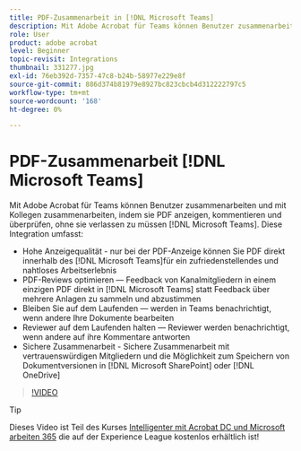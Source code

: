 ```yaml
---
title: PDF-Zusammenarbeit in [!DNL Microsoft Teams]
description: Mit Adobe Acrobat für Teams können Benutzer zusammenarbeiten und mit Kollegen zusammenarbeiten, indem sie PDF anzeigen, kommentieren und überprüfen, ohne sie verlassen zu müssen [!DNL Microsoft Teams]
role: User
product: adobe acrobat
level: Beginner
topic-revisit: Integrations
thumbnail: 331277.jpg
exl-id: 76eb392d-7357-47c8-b24b-58977e229e8f
source-git-commit: 886d374b81979e8927bc823cbcb4d312222797c5
workflow-type: tm+mt
source-wordcount: '168'
ht-degree: 0%

---
```


# PDF-Zusammenarbeit [!DNL Microsoft Teams]

Mit Adobe Acrobat für Teams können Benutzer zusammenarbeiten und mit Kollegen zusammenarbeiten, indem sie PDF anzeigen, kommentieren und überprüfen, ohne sie verlassen zu müssen [!DNL Microsoft Teams]. Diese Integration umfasst:

* Hohe Anzeigequalität - nur bei der PDF-Anzeige können Sie PDF direkt innerhalb des [!DNL Microsoft Teams]für ein zufriedenstellendes und nahtloses Arbeitserlebnis
* PDF-Reviews optimieren — Feedback von Kanalmitgliedern in einem einzigen PDF direkt in [!DNL Microsoft Teams] statt Feedback über mehrere Anlagen zu sammeln und abzustimmen
* Bleiben Sie auf dem Laufenden — werden in Teams benachrichtigt, wenn andere Ihre Dokumente bearbeiten
* Reviewer auf dem Laufenden halten — Reviewer werden benachrichtigt, wenn andere auf ihre Kommentare antworten
* Sichere Zusammenarbeit - Sichere Zusammenarbeit mit vertrauenswürdigen Mitgliedern und die Möglichkeit zum Speichern von Dokumentversionen in [!DNL Microsoft SharePoint] oder [!DNL OneDrive]

>[!VIDEO](https://video.tv.adobe.com/v/331277?hidetitle=true)

>[!TIP]
>
>Dieses Video ist Teil des Kurses [Intelligenter mit Acrobat DC und Microsoft arbeiten 365](https://experienceleague.adobe.com/?recommended=Acrobat-U-1-2021.microsoft365) die auf der Experience League kostenlos erhältlich ist!

